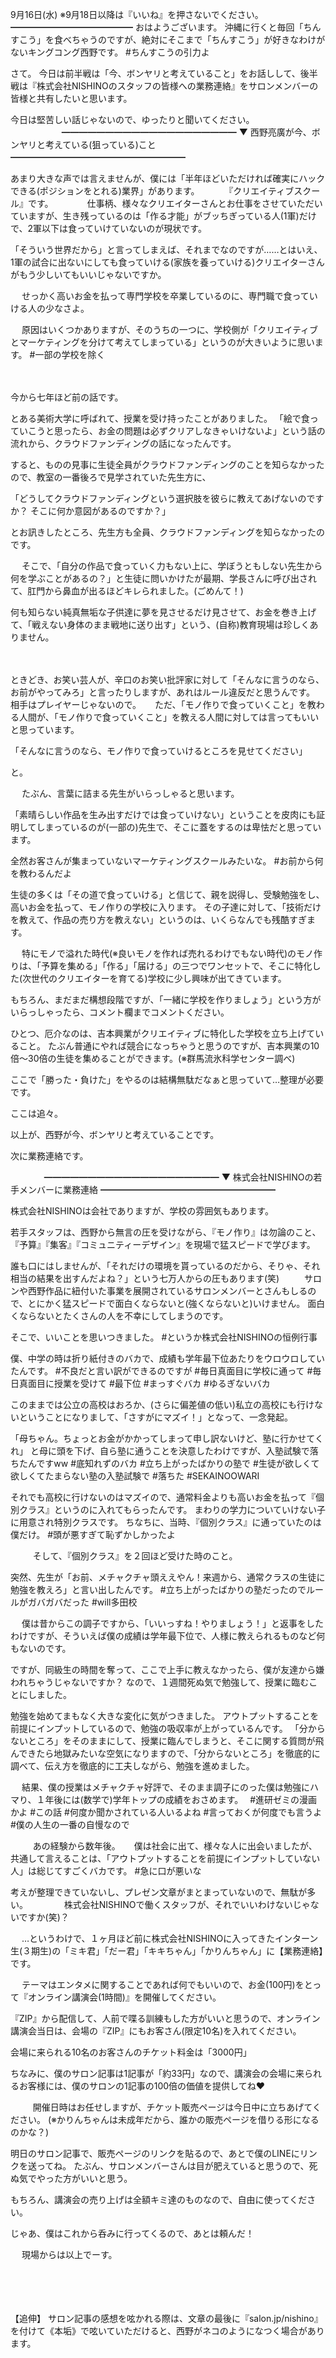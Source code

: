 9月16日(水) ※9月18日以降は『いいね』を押さないでください。
━━━━━━━━━━━━━━
おはようございます。
沖縄に行くと毎回「ちんすこう」を食べちゃうのですが、絶対にそこまで「ちんすこう」が好きなわけがないキングコング西野です。
#ちんすこうの引力よ
　

さて。
今日は前半戦は「今、ボンヤリと考えていること」をお話しして、後半戦は『株式会社NISHINOのスタッフの皆様への業務連絡』をサロンメンバーの皆様と共有したいと思います。

今日は堅苦しい話じゃないので、ゆったりと聞いてください。
　　
　　
　
━━━━━━━━━━━━━━━━━━━━
▼ 西野亮廣が今、ボンヤリと考えている(狙っている)こと
━━━━━━━━━━━━━━━━━━━━

あまり大きな声では言えませんが、僕には「半年ほどいただければ確実にハックできる(ポジションをとれる)業界」があります。
　
　
『クリエイティブスクール』です。
　
　　
仕事柄、様々なクリエイターさんとお仕事をさせていただいていますが、生き残っているのは「作る才能」がブッちぎっている人(1軍)だけで、2軍以下は食っていけていないのが現状です。

「そういう世界だから」と言ってしまえば、それまでなのですが……とはいえ、1軍の試合に出ないにしても食っていける(家族を養っていける)クリエイターさんがもう少しいてもいいじゃないですか。

　
せっかく高いお金を払って専門学校を卒業しているのに、専門職で食っていける人の少なさよ。

　
原因はいくつかありますが、そのうちの一つに、学校側が「クリエイティブとマーケティングを分けて考えてしまっている」というのが大きいように思います。
#一部の学校を除く

　

今から七年ほど前の話です。

とある美術大学に呼ばれて、授業を受け持ったことがありました。
「絵で食っていこうと思ったら、お金の問題は必ずクリアしなきゃいけないよ」という話の流れから、クラウドファンディングの話になったんです。

すると、ものの見事に生徒全員がクラウドファンディングのことを知らなかったので、教室の一番後ろで見学されていた先生方に、

「どうしてクラウドファンディングという選択肢を彼らに教えてあげないのですか？ そこに何か意図があるのですか？」

とお訊きしたところ、先生方も全員、クラウドファンディングを知らなかったのです。

　
そこで、「自分の作品で食っていく力もない上に、学ぼうともしない先生から何を学ぶことがあるの？」と生徒に問いかけたが最期、学長さんに呼び出されて、肛門から鼻血が出るほどキレられました。(ごめんて！)
　

何も知らない純真無垢な子供達に夢を見させるだけ見させて、お金を巻き上げて、「戦えない身体のまま戦地に送り出す」という、(自称)教育現場は珍しくありません。

　

ときどき、お笑い芸人が、辛口のお笑い批評家に対して「そんなに言うのなら、お前がやってみろ」と言ったりしますが、あれはルール違反だと思うんです。
相手はプレイヤーじゃないので。
　
ただ、「モノ作りで食っていくこと」を教わる人間が、「モノ作りで食っていくこと」を教える人間に対しては言ってもいいと思っています。

「そんなに言うのなら、モノ作りで食っていけるところを見せてください」

と。

　
たぶん、言葉に詰まる先生がいらっしゃると思います。

「素晴らしい作品を生み出すだけでは食っていけない」ということを皮肉にも証明してしまっているのが(一部の)先生で、そこに蓋をするのは卑怯だと思っています。

全然お客さんが集まっていないマーケティングスクールみたいな。
#お前から何を教わるんだよ
　
　

生徒の多くは「その道で食っていける」と信じて、親を説得し、受験勉強をし、高いお金を払って、モノ作りの学校に入ります。
その子達に対して、「技術だけを教えて、作品の売り方を教えない」というのは、いくらなんでも残酷すぎます。

　
特にモノで溢れた時代(※良いモノを作れば売れるわけでもない時代)のモノ作りは、「予算を集める」「作る」「届ける」の三つでワンセットで、そこに特化した(次世代のクリエイターを育てる)学校に少し興味が出てきています。

もちろん、まだまだ構想段階ですが、「一緒に学校を作りましょう」という方がいらっしゃったら、コメント欄までコメントください。

ひとつ、厄介なのは、吉本興業がクリエイティブに特化した学校を立ち上げていること。
たぶん普通にやれば競合になっちゃうと思うのですが、吉本興業の10倍～30倍の生徒を集めることができます。(※群馬流氷科学センター調べ)

ここで「勝った・負けた」をやるのは結構無駄だなぁと思っていて…整理が必要です。

ここは追々。

以上が、西野が今、ボンヤリと考えていることです。

次に業務連絡です。

　
　
　
━━━━━━━━━━━━━━━━━━━━
▼ 株式会社NISHINOの若手メンバーに業務連絡
━━━━━━━━━━━━━━━━━━━━

株式会社NISHINOは会社でありますが、学校の雰囲気もあります。　

若手スタッフは、西野から無言の圧を受けながら、『モノ作り』は勿論のこと、『予算』『集客』『コミュニティーデザイン』を現場で猛スピードで学びます。

誰も口にはしませんが、「それだけの環境を貰っているのだから、そりゃ、それ相当の結果を出すんだよね？」という七万人からの圧もあります(笑)
　
　
サロンや西野作品に紐付いた事業を展開されているサロンメンバーとさんもしるので、とにかく猛スピードで面白くならないと(強くならないと)いけません。
面白くならないとたくさんの人を不幸にしてしまうのです。

そこで、いいことを思いつきました。
#というか株式会社NISHINOの恒例行事

僕、中学の時は折り紙付きのバカで、成績も学年最下位あたりをウロウロしていたんです。
#不良だと言い訳ができるのですが
#毎日真面目に学校に通って
#毎日真面目に授業を受けて
#最下位
#まっすぐバカ
#ゆるぎないバカ

このままでは公立の高校はおろか、(さらに偏差値の低い)私立の高校にも行けないということになりまして、「さすがにマズイ！」となって、一念発起。

「母ちゃん。ちょっとお金がかかってしまって申し訳ないけど、塾に行かせてくれ」
と母に頭を下げ、自ら塾に通うことを決意したわけですが、入塾試験で落ちたんですww
#底知れずのバカ
#立ち上がったばかりの塾で
#生徒が欲しくて欲しくてたまらない塾の入塾試験で
#落ちた
#SEKAINOOWARI
　

それでも高校に行けないのはマズイので、通常料金よりも高いお金を払って『個別クラス』というのに入れてもらったんです。
まわりの学力についていけない子に用意され特別クラスです。
ちなちに、当時、『個別クラス』に通っていたのは僕だけ。
#頭が悪すぎて恥ずかしかったよ

　
　
そして、『個別クラス』を２回ほど受けた時のこと。

突然、先生が「お前、メチャクチャ頭ええやん！来週から、通常クラスの生徒に勉強を教えろ」と言い出したんです。
#立ち上がったばかりの塾だったのでルールがガバガバだった
#will多田校

　
僕は昔からこの調子ですから、「いいっすね！やりましょう！」と返事をしたわけですが、そういえば僕の成績は学年最下位で、人様に教えられるものなど何もないのです。

ですが、同級生の時間を奪って、ここで上手に教えなかったら、僕が友達から嫌われちゃうじゃないですか？
なので、１週間死ぬ気で勉強して、授業に臨むことにしました。

勉強を始めてまもなく大きな変化に気がつきました。
アウトプットすることを前提にインプットしているので、勉強の吸収率が上がっているんです。
「分からないところ」をそのままにして、授業に臨んでしまうと、そこに関する質問が飛んできたら地獄みたいな空気になりますので、「分からないところ」を徹底的に調べて、伝え方を徹底的に工夫しながら、勉強を進めました。

　
結果、僕の授業はメチャクチャ好評で、そのまま調子にのった僕は勉強にハマり、１年後には(数学で)学年トップの成績をおさめます。　
#進研ゼミの漫画かよ
#この話
#何度か聞かされている人いるよね
#言っておくが何度でも言うよ
#僕の人生の一番の自慢なので

　
　
あの経験から数年後。
　
僕は社会に出て、様々な人に出会いましたが、共通して言えることは、「アウトプットすることを前提にインプットしていない人」は総じてすごくバカです。
#急に口が悪いな

考えが整理できていないし、プレゼン文章がまとまっていないので、無駄が多い。
　
　
　
株式会社NISHINOで働くスタッフが、それでいいわけないじゃないですか(笑)？

　
…というわけで、１ヶ月ほど前に株式会社NISHINOに入ってきたインターン生(３期生)の「ミキ君」「だー君」「キキちゃん」「かりんちゃん」に【業務連絡】です。

　
テーマはエンタメに関することであれば何でもいいので、お金(100円)をとって『オンライン講演会(1時間)』を開催してください。

『ZIP』から配信して、人前で喋る訓練もした方がいいと思うので、オンライン講演会当日は、会場の『ZIP』にもお客さん(限定10名)を入れてください。

会場に来られる10名のお客さんのチケット料金は「3000円」

ちなみに、僕のサロン記事は1記事が「約33円」なので、講演会の会場に来られるお客様には、僕のサロンの1記事の100倍の価値を提供してね♥️

　
　
開催日時はお任せしますが、チケット販売ページは今日中に立ちあげてください。
(※かりんちゃんは未成年だから、誰かの販売ページを借りる形になるのかな？)

明日のサロン記事で、販売ページのリンクを貼るので、あとで僕のLINEにリンクを送ってね。
たぶん、サロンメンバーさんは目が肥えていると思うので、死ぬ気でやった方がいいと思う。

もちろん、講演会の売り上げは全額キミ達のものなので、自由に使ってください。

じゃあ、僕はこれから呑みに行ってくるので、あとは頼んだ！

　
現場からは以上でーす。

　

　

【追伸】
サロン記事の感想を呟かれる際は、文章の最後に『salon.jp/nishino』を付けて《本垢》で呟いていただけると、西野がネコのようになつく場合があります。
